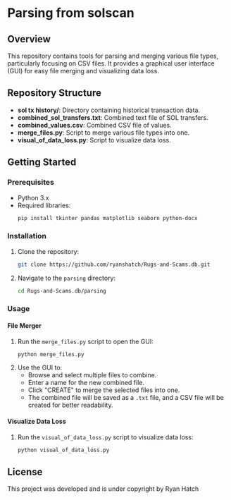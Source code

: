 # Parsing from solscan
## Overview
This repository contains tools for parsing and merging various file types, particularly focusing on CSV files. It provides a graphical user interface (GUI) for easy file merging and visualizing data loss.

## Repository Structure
- **sol tx history/**: Directory containing historical transaction data.
- **combined_sol_transfers.txt**: Combined text file of SOL transfers.
- **combined_values.csv**: Combined CSV file of values.
- **merge_files.py**: Script to merge various file types into one.
- **visual_of_data_loss.py**: Script to visualize data loss.

## Getting Started

### Prerequisites
- Python 3.x
- Required libraries:
    ```sh
    pip install tkinter pandas matplotlib seaborn python-docx
    ```

### Installation
1. Clone the repository:
    ```sh
    git clone https://github.com/ryanshatch/Rugs-and-Scams.db.git
    ```
2. Navigate to the `parsing` directory:
    ```sh
    cd Rugs-and-Scams.db/parsing
    ```

### Usage

#### File Merger
1. Run the `merge_files.py` script to open the GUI:
    ```sh
    python merge_files.py
    ```
2. Use the GUI to:
   - Browse and select multiple files to combine.
   - Enter a name for the new combined file.
   - Click "CREATE" to merge the selected files into one.
   - The combined file will be saved as a `.txt` file, and a CSV file will be created for better readability.

#### Visualize Data Loss
1. Run the `visual_of_data_loss.py` script to visualize data loss:
    ```sh
    python visual_of_data_loss.py
    ```

## License
This project was developed and is under copyright by Ryan Hatch
